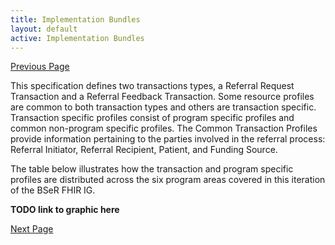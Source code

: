 ```yaml
---
title: Implementation Bundles
layout: default
active: Implementation Bundles
---
```


[Previous Page](Implementation_Profile_Bundles.html)

This specification defines two transactions types, a Referral Request Transaction and a Referral Feedback Transaction. Some resource profiles are common to both transaction types and others are transaction specific. Transaction specific profiles consist of program specific profiles and common non-program specific profiles. The Common Transaction Profiles provide information pertaining to the parties involved in the referral process: Referral Initiator, Referral Recipient, Patient, and Funding Source.

The table below illustrates how the transaction and program specific profiles are distributed across the six program areas covered in this iteration of the BSeR FHIR IG.

**TODO link to graphic here**

[Next Page](Transport_Options.html)